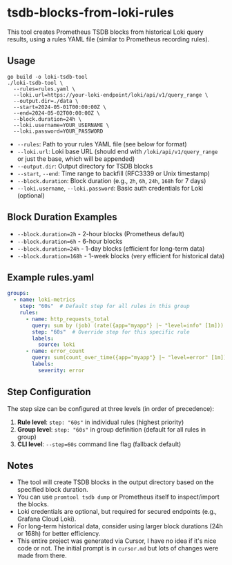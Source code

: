 # tsdb-blocks-from-loki-rules

This tool creates Prometheus TSDB blocks from historical Loki query results, using a rules YAML file (similar to Prometheus recording rules).

## Usage

```
go build -o loki-tsdb-tool
./loki-tsdb-tool \
  --rules=rules.yaml \
  --loki.url=https://your-loki-endpoint/loki/api/v1/query_range \
  --output.dir=./data \
  --start=2024-05-01T00:00:00Z \
  --end=2024-05-02T00:00:00Z \
  --block.duration=24h \
  --loki.username=YOUR_USERNAME \
  --loki.password=YOUR_PASSWORD
```

- `--rules`: Path to your rules YAML file (see below for format)
- `--loki.url`: Loki base URL (should end with `/loki/api/v1/query_range` or just the base, which will be appended)
- `--output.dir`: Output directory for TSDB blocks
- `--start`, `--end`: Time range to backfill (RFC3339 or Unix timestamp)
- `--block.duration`: Block duration (e.g., `2h`, `6h`, `24h`, `168h` for 7 days)
- `--loki.username`, `--loki.password`: Basic auth credentials for Loki (optional)

## Block Duration Examples

- `--block.duration=2h` - 2-hour blocks (Prometheus default)
- `--block.duration=6h` - 6-hour blocks
- `--block.duration=24h` - 1-day blocks (efficient for long-term data)
- `--block.duration=168h` - 1-week blocks (very efficient for historical data)

## Example rules.yaml

```yaml
groups:
  - name: loki-metrics
    step: "60s"  # Default step for all rules in this group
    rules:
      - name: http_requests_total
        query: sum by (job) (rate({app="myapp"} |~ "level=info" [1m]))
        step: "60s"  # Override step for this specific rule
        labels:
          source: loki
      - name: error_count
        query: sum(count_over_time({app="myapp"} |~ "level=error" [1m]))
        labels:
          severity: error
```

## Step Configuration

The step size can be configured at three levels (in order of precedence):
1. **Rule level**: `step: "60s"` in individual rules (highest priority)
2. **Group level**: `step: "60s"` in group definition (default for all rules in group)
3. **CLI level**: `--step=60s` command line flag (fallback default)

## Notes
- The tool will create TSDB blocks in the output directory based on the specified block duration.
- You can use `promtool tsdb dump` or Prometheus itself to inspect/import the blocks.
- Loki credentials are optional, but required for secured endpoints (e.g., Grafana Cloud Loki).
- For long-term historical data, consider using larger block durations (24h or 168h) for better efficiency. 
- This entire project was generated via Cursor, I have no idea if it's nice code or not. The initial prompt is in `cursor.md` but lots of changes were made from there.
